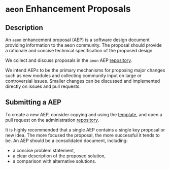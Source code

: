 # `aeon` Enhancement Proposals

## Description

An `aeon` enhancement proposal (AEP) is a software design document providing information
to the aeon community. The proposal should provide a rationale and concise technical
specification of the proposed design.

We collect and discuss proposals in the `aeon` AEP [repository](https://github.com/aeon-toolkit/aeon-admin/tree/main/aep).

We intend AEPs to be the primary mechanisms for proposing major changes such as new
modules and collecting community input on large or controversial issues. Smaller
changes can be discussed and implemented directly on issues and pull requests.

## Submitting a AEP

To create a new AEP, consider copying and using the [template](https://github.com/aeon-toolkit/aeon-admin/blob/main/aep/aep_template.md),
and open a pull request on the administration [repository](https://github.com/aeon-toolkit/aeon-admin/tree/main).

It is highly recommended that a single AEP contains a single key proposal or new idea.
The more focused the proposal, the more successful it tends to be. An AEP should be a
consolidated document, including:

* a concise problem statement,
* a clear description of the proposed solution,
* a comparison with alternative solutions.
